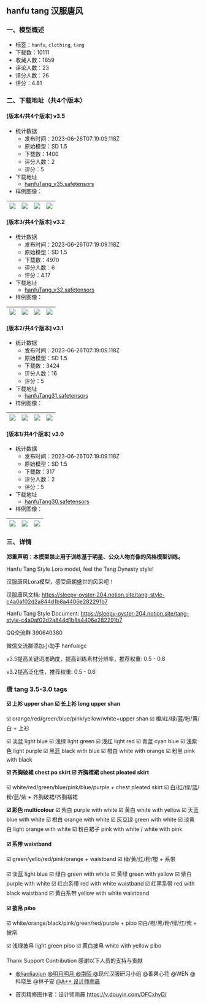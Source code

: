 ## hanfu tang 汉服唐风
### 一、模型概述

- 标签：`hanfu`, `clothing`, `tang`
- 下载数：10111
- 收藏人数：1859
- 评论人数：23
- 评分人数：26
- 评分：4.81

### 二、下载地址（共4个版本）

#### [版本4/共4个版本] v3.5

- 统计数据
  - 发布时间：2023-06-26T07:19:09.118Z
  - 原始模型：SD 1.5
  - 下载数：1400
  - 评分人数：2
  - 评分：5
- 下载地址
  - [hanfuTang_v35.safetensors](https://civitai.com/api/download/models/104291)
- 样例图像：

| <img src="https://image.civitai.com/xG1nkqKTMzGDvpLrqFT7WA/99d81c2a-2919-4cdb-80b7-f9b2cc253217/width=450/1342484.jpeg" /> | <img src="https://image.civitai.com/xG1nkqKTMzGDvpLrqFT7WA/19444020-0bfc-4dad-aee3-3613fbaa6739/width=450/1293394.jpeg" /> | <img src="https://image.civitai.com/xG1nkqKTMzGDvpLrqFT7WA/cb041c14-d8a9-4892-911a-12c5441fc0d6/width=450/1293395.jpeg" /> | <img src="https://image.civitai.com/xG1nkqKTMzGDvpLrqFT7WA/f6954561-fa2e-4fd7-8523-814a6653f208/width=450/1293396.jpeg" /> |
| ---- | ---- | ---- | ---- |

#### [版本3/共4个版本] v3.2

- 统计数据
  - 发布时间：2023-06-26T07:19:09.118Z
  - 原始模型：SD 1.5
  - 下载数：4970
  - 评分人数：6
  - 评分：4.17
- 下载地址
  - [hanfuTang_v32.safetensors](https://civitai.com/api/download/models/78686)
- 样例图像：

| <img src="https://image.civitai.com/xG1nkqKTMzGDvpLrqFT7WA/8a273456-4428-4f90-b0bb-23e9535a1ddc/width=450/881804.jpeg" /> | <img src="https://image.civitai.com/xG1nkqKTMzGDvpLrqFT7WA/87b5ac95-a6d8-4271-ad7d-eacf3947cd28/width=450/881806.jpeg" /> | <img src="https://image.civitai.com/xG1nkqKTMzGDvpLrqFT7WA/a4d5dd10-2bfe-4019-a70c-800e19adbf00/width=450/881805.jpeg" /> | <img src="https://image.civitai.com/xG1nkqKTMzGDvpLrqFT7WA/8cd60f36-f5f3-47f7-acec-25c2e20242ed/width=450/881809.jpeg" /> |
| ---- | ---- | ---- | ---- |

#### [版本2/共4个版本] v3.1

- 统计数据
  - 发布时间：2023-06-26T07:19:09.118Z
  - 原始模型：SD 1.5
  - 下载数：3424
  - 评分人数：16
  - 评分：5
- 下载地址
  - [hanfuTang31.safetensors](https://civitai.com/api/download/models/49053)
- 样例图像：

| <img src="https://image.civitai.com/xG1nkqKTMzGDvpLrqFT7WA/ca3b4214-3b63-43ab-3900-ee5af9eaed00/width=450/527171.jpeg" /> | <img src="https://image.civitai.com/xG1nkqKTMzGDvpLrqFT7WA/15c31fa1-8c07-425b-792e-b94d7eb2c800/width=450/527115.jpeg" /> | <img src="https://image.civitai.com/xG1nkqKTMzGDvpLrqFT7WA/efa8a300-ec3c-4b63-52e7-25a09ef27600/width=450/527286.jpeg" /> | <img src="https://image.civitai.com/xG1nkqKTMzGDvpLrqFT7WA/e4f8dbc5-5344-401d-3d27-b277f98edf00/width=450/527116.jpeg" /> |
| ---- | ---- | ---- | ---- |

#### [版本1/共4个版本] v3.0

- 统计数据
  - 发布时间：2023-06-26T07:19:09.118Z
  - 原始模型：SD 1.5
  - 下载数：317
  - 评分人数：2
  - 评分：5
- 下载地址
  - [hanfuTang30.safetensors](https://civitai.com/api/download/models/49027)
- 样例图像：

| <img src="https://image.civitai.com/xG1nkqKTMzGDvpLrqFT7WA/bde5673c-93f5-4ec7-4559-620923d80700/width=450/526790.jpeg" /> | <img src="https://image.civitai.com/xG1nkqKTMzGDvpLrqFT7WA/ed7b8482-b15b-4137-f0bb-de813ffb1100/width=450/526789.jpeg" /> | <img src="https://image.civitai.com/xG1nkqKTMzGDvpLrqFT7WA/86a8951b-f637-4c93-71e7-6f5aee73af00/width=450/526784.jpeg" /> |
| ---- | ---- | ---- |


### 三、详情
<p><strong>郑重声明：本模型禁止用于训练基于明星、公众人物肖像的风格模型训练。</strong></p><p>Hanfu Tang Style Lora model, feel the Tang Dynasty style!</p><p>汉服唐风Lora模型，感受唐朝盛世的风采吧！</p><p>汉服唐风文档: <a target="_blank" rel="ugc" href="https://sleepy-oyster-204.notion.site/tang-style-c4a0af02d2a844d1b8a4406e282291b7">https://sleepy-oyster-204.notion.site/tang-style-c4a0af02d2a844d1b8a4406e282291b7</a></p><p>Hanfu Tang Style Document: <a target="_blank" rel="ugc" href="https://sleepy-oyster-204.notion.site/tang-style-c4a0af02d2a844d1b8a4406e282291b7">https://sleepy-oyster-204.notion.site/tang-style-c4a0af02d2a844d1b8a4406e282291b7</a></p><p>QQ交流群 390640380</p><p>微信交流群添加小助手 hanfuaigc</p><p>v3.5提高关键词准确度，提高训练素材分辨率，推荐权重: 0.5 - 0.8</p><p>v3.2提高泛化性，推荐权重: 0.5 - 0.6</p><p></p><h3 id="heading-4">唐 tang 3.5-3.0 tags</h3><p><strong>☑️ 上衫 upper shan ☑️ 长上衫 long upper shan</strong></p><p>☑️ orange/red/green/blue/pink/yellow/white+upper shan ☑️ 橙/红/绿/蓝/粉/黄/白 + 上衫</p><p>☑️ 淡蓝 light blue ☑️ 浅绿 light green ☑️ 浅红 light red ☑️ 青蓝 cyan blue ☑️ 浅紫色 light purple ☑️ 黑蓝 black with blue ☑️ 橙白 white with orange ☑️ 粉黑 pink with black</p><p></p><p><strong>☑️ 齐胸破裙 chest po skirt ☑️ 齐胸褶裙 chest pleated skirt</strong></p><p>☑️ white/red/green/blue/pink/blue/purple + chest pleated skirt ☑️ 白/红/绿/蓝/粉/蓝/紫 + 齐胸破裙/齐胸褶裙</p><p><strong>☑️ 彩色 multicolour</strong> ☑️ 紫白 purple with white ☑️ 黄白 white with yellow ☑️ 天蓝 blue with white ☑️ 橙白 orange with white ☑️ 灰豆绿 green with white ☑️ 淡黄白 light orange with white ☑️ 粉白裙子 pink with white / white with pink</p><p></p><p><strong>☑️ 系带 waistband</strong></p><p>☑️ green/yello/red/pink/orange + waistband ☑️ 绿/黄/红/粉/橙 + 系带</p><p>☑️ 淡蓝 light blue ☑️ 绿白 green with white ☑️ 黄绿 green with yellow ☑️ 紫白 purple with white ☑️ 红白系带 red with white waistband ☑️ 红黑系带 red with black waistband ☑️ 黄白系带 yellow with white waistband</p><p></p><p><strong>☑️ 披帛 pibo</strong></p><p>☑️ white/orange/black/pink/green/red/purple + pibo ☑️白/橙/黑/粉/绿/红/紫 + 披帛</p><p>☑️ 浅绿披帛 light green pibo ☑️ 黄白披帛 white with yellow pibo</p><p></p><p>Thank Support Contribution 感谢以下人员的支持与贡献</p><ul><li><p><a target="_blank" rel="ugc" href="https://civitai.com/user/liaoliaojun">@liaoliaojun</a> <a target="_blank" rel="ugc" href="https://civitai.com/user/ChitandaEru">@明月明月 </a><a target="_blank" rel="ugc" href="https://space.bilibili.com/225168173">@南陌 </a>@现代汉服研习小组 @善果心花 @WEN @科晓生 @林子安 <a target="_blank" rel="ugc" href="https://www.xiaohongshu.com/user/profile/6134a9fc0000000002026a79?xhsshare=CopyLink&amp;appuid=6134a9fc0000000002026a79&amp;apptime=1681707943">@A++ </a><a target="_blank" rel="ugc" href="https://v.douyin.com/DFCxhyD/"><u>设计师雨晨</u></a></p></li><li><p>首页精修图作者：设计师雨晨 <a target="_blank" rel="ugc" href="https://v.douyin.com/DFCxhyD/">https://v.douyin.com/DFCxhyD/</a></p></li></ul>